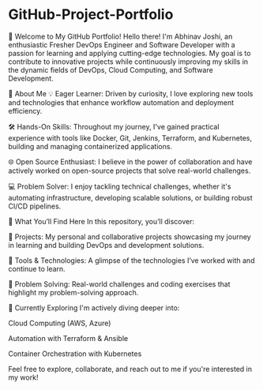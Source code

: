 # GitHub-Project-Portfolio

👋 Welcome to My GitHub Portfolio!
Hello there! I'm Abhinav Joshi, an enthusiastic Fresher DevOps Engineer and Software Developer with a passion for learning and applying cutting-edge technologies. My goal is to contribute to innovative projects while continuously improving my skills in the dynamic fields of DevOps, Cloud Computing, and Software Development.

🚀 About Me
💡 Eager Learner: Driven by curiosity, I love exploring new tools and technologies that enhance workflow automation and deployment efficiency.

🛠️ Hands-On Skills: Throughout my journey, I've gained practical experience with tools like Docker, Git, Jenkins, Terraform, and Kubernetes, building and managing containerized applications.

🌐 Open Source Enthusiast: I believe in the power of collaboration and have actively worked on open-source projects that solve real-world challenges.

💻 Problem Solver: I enjoy tackling technical challenges, whether it's automating infrastructure, developing scalable solutions, or building robust CI/CD pipelines.

💼 What You’ll Find Here
In this repository, you’ll discover:

📂 Projects: My personal and collaborative projects showcasing my journey in learning and building DevOps and development solutions.

🔧 Tools & Technologies: A glimpse of the technologies I’ve worked with and continue to learn.

🧩 Problem Solving: Real-world challenges and coding exercises that highlight my problem-solving approach.

🌱 Currently Exploring
I'm actively diving deeper into:

Cloud Computing (AWS, Azure)

Automation with Terraform & Ansible

Container Orchestration with Kubernetes

Feel free to explore, collaborate, and reach out to me if you're interested in my work!
